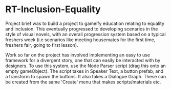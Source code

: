 # RT-Inclusion-Equality

Project brief was to build a project to gameify education relating to equality and inclusion. This eventually progressed to developing scenarios in the style of visual novels, with an overall progression system based on a typical freshers week (i.e scenarios like meeting housemates for the first time, freshers fair, going to first lesson).

Work so far on the project has involved implementing an easy to use framework for a divergent story, one that can easily be interacted with by designers. To use this system, use the Node Parser script (drag this onto an empty gameObject). The script takes in Speaker Text, a button prefab, and a transform to spawn the buttons. It also takes a Dialogue Graph. These can be created from the same 'Create' menu that makes scripts/materials etc.